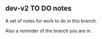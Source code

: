## dev-v2 TO DO notes

A set of notes for work to do in this branch.

Also a reminder of the branch you are in.